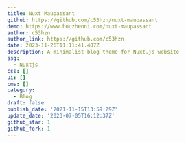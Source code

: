 ```yaml
---
title: Nuxt Maupassant
github: https://github.com/c53hzn/nuxt-maupassant
demo: https://www.houzhenni.com/nuxt-maupassant
author: c53hzn
author_link: https://github.com/c53hzn
date: 2023-11-26T11:11:41.407Z
description: A minimalist blog theme for Nuxt.js website
ssg:
  - Nuxtjs
css: []
ui: []
cms: []
category:
  - Blog
draft: false
publish_date: '2021-11-15T13:59:29Z'
update_date: '2023-07-05T16:12:37Z'
github_star: 1
github_fork: 1
---
```

